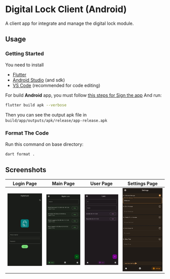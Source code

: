 # Digital Lock Client (Android)

A client app for integrate and manage the digital lock module.

## Usage

### Getting Started

You need to install

* [Flutter](https://docs.flutter.dev/get-started/install)
* [Android Studio](https://developer.android.com/studio/install) (and sdk)
* [VS Code](https://docs.flutter.dev/get-started/editor?tab=vscode) (recommended for code editing)

For build **Android** app, you must follow [this steps for Sign the app](https://docs.flutter.dev/deployment/android#sign-the-app)
And run:

```bash
flutter build apk --verbose
```

Then you can see the output apk file in `build/app/outputs/apk/release/app-release.apk`

### Format The Code

Run this command on base directory:

```bash
dart format .
```

## Screenshots

Login Page | Main Page | User Page | Settings Page
--- | --- | --- | ---
![login-page](./screenshots/Picture0.jpg) | ![main-page](./screenshots/Picture1.jpg) | ![users-page](./screenshots/Picture2.jpg) | ![settings-page](./screenshots/Picture3.jpg)
